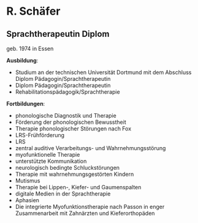 # R. Schäfer

## Sprachtherapeutin Diplom

geb. 1974 in Essen

**Ausbildung**:
* Studium an der technischen Universität Dortmund mit dem Abschluss Diplom Pädagogin/Sprachtherapeutin
* Diplom Pädagogin/Sprachtherapeutin
* Rehabilitationspädagogik/Sprachtherapie

**Fortbildungen**:
* phonologische Diagnostik und Therapie
* Förderung der phonologischen Bewusstheit
* Therapie phonologischer Störungen nach Fox
* LRS-Frühförderung
* LRS
* zentral auditive Verarbeitungs- und Wahrnehmungsstörung
* myofunktionelle Therapie
* unterstützte Kommunikation
* neurologisch bedingte Schluckstörungen
* Therapie mit wahrnehmungsgestörten Kindern
* Mutismus
* Therapie bei Lippen-, Kiefer- und Gaumenspalten
* digitale Medien in der Sprachtherapie
* Aphasien
* Die integrierte Myo­funktions­therapie nach Passon in enger Zusammenarbeit mit Zahnärzten und Kieferorthopäden